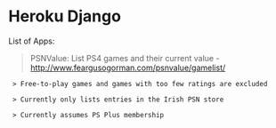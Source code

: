 # Heroku Django

List of Apps:
   > PSNValue: List PS4 games and their current value - http://www.feargusogorman.com/psnvalue/gamelist/
     
     > Free-to-play games and games with too few ratings are excluded
     
     > Currently only lists entries in the Irish PSN store
     
     > Currently assumes PS Plus membership
